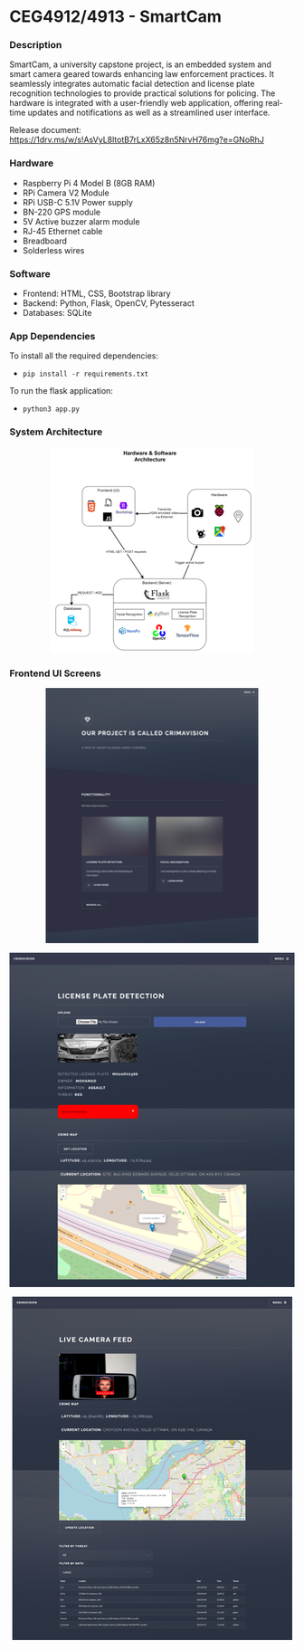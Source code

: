 # CEG4912/4913 - SmartCam

### Description

SmartCam, a university capstone project, is an embedded system and smart camera geared towards enhancing law enforcement practices. It seamlessly integrates automatic facial detection and license plate recognition technologies to provide practical solutions for policing. The hardware is integrated with a user-friendly web application, offering real-time updates and notifications as well as a streamlined user interface.

Release document: https://1drv.ms/w/s!AsVyL8ltotB7rLxX65z8n5NrvH76mg?e=GNoRhJ

### Hardware

* Raspberry Pi 4 Model B (8GB RAM)
* RPi Camera V2 Module
* RPi USB-C 5.1V Power supply
* BN-220 GPS module
* 5V Active buzzer alarm module
* RJ-45 Ethernet cable
* Breadboard
* Solderless wires

### Software

* Frontend: HTML, CSS, Bootstrap library
* Backend: Python, Flask, OpenCV, Pytesseract
* Databases: SQLite

### App Dependencies

To install all the required dependencies: 

* `pip install -r requirements.txt`

To run the flask application:

* `python3 app.py`


### System Architecture

<p align="center">
    <img src="./documentation/system-architecture.png" />
</p>


### Frontend UI Screens
<p align="center">
    <img src="./documentation/Home-screen.png" />
</p>

<p align="center">
    <img src="./documentation/Plate-upload.png" />
</p>

<p align="center">
    <img src="./documentation/Realtime-tracking.png" />
</p>
